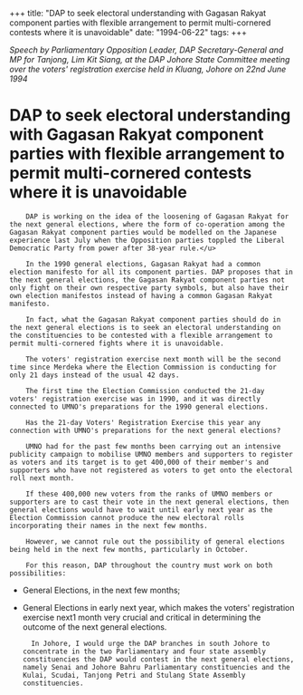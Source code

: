 +++ 
title: "DAP to seek electoral understanding with Gagasan Rakyat component parties with flexible arrangement to permit multi-cornered contests where it is unavoidable"
date: "1994-06-22"
tags:
+++

_Speech by Parliamentary Opposition Leader, DAP Secretary-General and MP for Tanjong, Lim Kit Siang, at the DAP Johore State Committee meeting over the voters' registration exercise held in Kluang, Johore on 22nd June 1994_
	
# DAP to seek electoral understanding with Gagasan Rakyat component parties with flexible arrangement to permit multi-cornered contests where it is unavoidable

		DAP is working on the idea of the loosening of Gagasan Rakyat for the next general elections, where the form of co-operation among the Gagasan Rakyat component parties would be modelled on the Japanese experience last July when the Opposition parties toppled the Liberal Democratic Party from power after 38-year rule.</u>
	
		In the 1990 general elections, Gagasan Rakyat had a common election manifesto for all its component parties. DAP proposes that in the next general elections, the Gagasan Rakyat component parties not only fight on their own respective party symbols, but also have their own election manifestos instead of having a common Gagasan Rakyat manifesto.	

		In fact, what the Gagasan Rakyat component parties should do in the next general elections is to seek an electoral understanding on the constituencies to be contested with a flexible arrangement to permit multi-cornered fights where it is unavoidable.	

		The voters' registration exercise next month will be the second time since Merdeka where the Election Commission is conducting for only 21 days instead of the usual 42 days.

		The first time the Election Commission conducted the 21-day voters' registration exercise was in 1990, and it was directly connected to UMNO's preparations for the 1990 general elections.

		Has the 21-day Voters' Registration Exercise this year any connection with UMNO's preparations for the next general elections?

		UMNO had for the past few months been carrying out an intensive publicity campaign to mobilise UMNO members and supporters to register as voters and its target is to get 400,000 of their member's and supporters who have not registered as voters to get onto the electoral roll next month.

		If these 400,000 new voters from the ranks of UMNO members or supporters are to cast their vote in the next general elections, then general elections would have to wait until early next year as the Election Commission cannot produce the new electoral rolls incorporating their names in the next few months.

		However, we cannot rule out the possibility of general elections being held in the next few months, particularly in October.

		For this reason, DAP throughout the country must work on both possibilities:
* General Elections, in the next few months;

* General Elections in early next year, which makes the voters' registration exercise next1 month very crucial and critical in determining the outcome of the next general elections.

		In Johore, I would urge the DAP branches in south Johore to concentrate in the two Parliamentary and four state assembly constituencies the DAP would contest in the next general elections, namely Senai and Johore Bahru Parliamentary constituencies and the Kulai, Scudai, Tanjong Petri and Stulang State Assembly constituencies.
 
